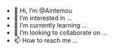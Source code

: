 - 👋 Hi, I’m @Aintemou
- 👀 I’m interested in ...
- 🌱 I’m currently learning ...
- 💞️ I’m looking to collaborate on ...
- 📫 How to reach me ...

<!---
Aintemou/Aintemou is a ✨ special ✨ repository because its `README.md` (this file) appears on your GitHub profile.
You can click the Preview link to take a look at your changes.
--->
